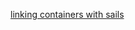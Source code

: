 [linking containers with sails](https://github.com/Kallikrein/sparted/blob/docs_docker-compose/docs/docker-compose.md)
